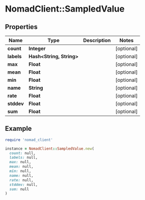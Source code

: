 # NomadClient::SampledValue

## Properties

| Name | Type | Description | Notes |
| ---- | ---- | ----------- | ----- |
| **count** | **Integer** |  | [optional] |
| **labels** | **Hash&lt;String, String&gt;** |  | [optional] |
| **max** | **Float** |  | [optional] |
| **mean** | **Float** |  | [optional] |
| **min** | **Float** |  | [optional] |
| **name** | **String** |  | [optional] |
| **rate** | **Float** |  | [optional] |
| **stddev** | **Float** |  | [optional] |
| **sum** | **Float** |  | [optional] |

## Example

```ruby
require 'nomad_client'

instance = NomadClient::SampledValue.new(
  count: null,
  labels: null,
  max: null,
  mean: null,
  min: null,
  name: null,
  rate: null,
  stddev: null,
  sum: null
)
```

